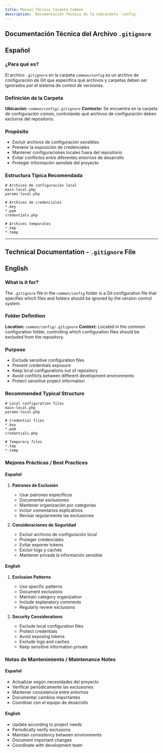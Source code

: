 ```yaml
---
title: Manual Técnico Carpeta Common
description:  Documentación Técnica de la subcarpeta `config`
---
```


## Documentación Técnica del Archivo `.gitignore`

## Español

### ¿Para qué es?
El archivo `.gitignore` en la carpeta `common/config` es un archivo de configuración de Git que especifica qué archivos y carpetas deben ser ignorados por el sistema de control de versiones.

### Definición de la Carpeta
**Ubicación:** `common/config/.gitignore`
**Contexto:** Se encuentra en la carpeta de configuración común, controlando qué archivos de configuración deben excluirse del repositorio.

### Propósito
- Excluir archivos de configuración sensibles
- Prevenir la exposición de credenciales
- Mantener configuraciones locales fuera del repositorio
- Evitar conflictos entre diferentes entornos de desarrollo
- Proteger información sensible del proyecto

### Estructura Típica Recomendada
```gitignore
# Archivos de configuración local
main-local.php
params-local.php

# Archivos de credenciales
*.key
*.pem
credentials.php

# Archivos temporales
*.tmp
*.temp
```

---

## Technical Documentation - `.gitignore` File

## English

### What is it for?
The `.gitignore` file in the `common/config` folder is a Git configuration file that specifies which files and folders should be ignored by the version control system.

### Folder Definition
**Location:** `common/config/.gitignore`
**Context:** Located in the common configuration folder, controlling which configuration files should be excluded from the repository.

### Purpose
- Exclude sensitive configuration files
- Prevent credentials exposure
- Keep local configurations out of repository
- Avoid conflicts between different development environments
- Protect sensitive project information

### Recommended Typical Structure
```gitignore
# Local configuration files
main-local.php
params-local.php

# Credential files
*.key
*.pem
credentials.php

# Temporary files
*.tmp
*.temp
```

### Mejores Prácticas / Best Practices

#### Español
1. **Patrones de Exclusión**
   - Usar patrones específicos
   - Documentar exclusiones
   - Mantener organización por categorías
   - Incluir comentarios explicativos
   - Revisar regularmente las exclusiones

2. **Consideraciones de Seguridad**
   - Excluir archivos de configuración local
   - Proteger credenciales
   - Evitar exponer tokens
   - Excluir logs y cachés
   - Mantener privada la información sensible

#### English
1. **Exclusion Patterns**
   - Use specific patterns
   - Document exclusions
   - Maintain category organization
   - Include explanatory comments
   - Regularly review exclusions

2. **Security Considerations**
   - Exclude local configuration files
   - Protect credentials
   - Avoid exposing tokens
   - Exclude logs and caches
   - Keep sensitive information private

### Notas de Mantenimiento / Maintenance Notes

#### Español
- Actualizar según necesidades del proyecto
- Verificar periódicamente las exclusiones
- Mantener consistencia entre entornos
- Documentar cambios importantes
- Coordinar con el equipo de desarrollo

#### English
- Update according to project needs
- Periodically verify exclusions
- Maintain consistency between environments
- Document important changes
- Coordinate with development team


